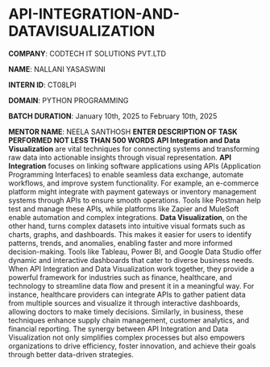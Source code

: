 # API-INTEGRATION-AND-DATAVISUALIZATION
**COMPANY**: CODTECH IT SOLUTIONS PVT.LTD

**NAME**: NALLANI YASASWINI

**INTERN ID**: CT08LPI

**DOMAIN**: PYTHON PROGRAMMING

**BATCH DURATION**: January 10th, 2025 to February 10th, 2025

**MENTOR NAME**: NEELA SANTHOSH
**ENTER DESCRIPTION OF TASK PERFORMED NOT LESS THAN 500 WORDS**
     **API Integration and Data Visualization** are vital techniques for connecting systems and transforming raw data into actionable insights through visual representation. **API Integration** focuses on linking software applications using APIs (Application Programming Interfaces) to enable seamless data exchange, automate workflows, and improve system functionality. For example, an e-commerce platform might integrate with payment gateways or inventory management systems through APIs to ensure smooth operations. Tools like Postman help test and manage these APIs, while platforms like Zapier and MuleSoft enable automation and complex integrations. **Data Visualization**, on the other hand, turns complex datasets into intuitive visual formats such as charts, graphs, and dashboards. This makes it easier for users to identify patterns, trends, and anomalies, enabling faster and more informed decision-making. Tools like Tableau, Power BI, and Google Data Studio offer dynamic and interactive dashboards that cater to diverse business needs. When API Integration and Data Visualization work together, they provide a powerful framework for industries such as finance, healthcare, and technology to streamline data flow and present it in a meaningful way. For instance, healthcare providers can integrate APIs to gather patient data from multiple sources and visualize it through interactive dashboards, allowing doctors to make timely decisions. Similarly, in business, these techniques enhance supply chain management, customer analytics, and financial reporting. The synergy between API Integration and Data Visualization not only simplifies complex processes but also empowers organizations to drive efficiency, foster innovation, and achieve their goals through better data-driven strategies.
